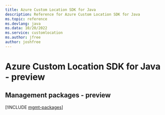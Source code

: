 ```yaml
---
title: Azure Custom Location SDK for Java
description: Reference for Azure Custom Location SDK for Java
ms.topic: reference
ms.devlang: java
ms.data: 10/20/2022
ms.service: customlocation
ms.author: jfree
author: joshfree
---
```

# Azure Custom Location SDK for Java - preview

## Management packages - preview
[!INCLUDE [mgmt-packages](custom-location-mgmt-index.md)]